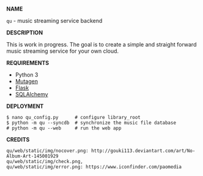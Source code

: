 __NAME__

`qu` - music streaming service backend

__DESCRIPTION__

This is work in progress. The goal is to create a simple and
straight forward music streaming service for your own cloud.

__REQUIREMENTS__

* Python 3
* [Mutagen](https://github.com/quodlibet/mutagen)
* [Flask](http://flask.pocoo.org/)
* [SQLAlchemy](http://www.sqlalchemy.org/)

__DEPLOYMENT__

    $ nano qu_config.py      # configure library_root
    $ python -m qu --syncdb  # synchronize the music file database
    # python -m qu --web     # run the web app

__CREDITS__

    qu/web/static/img/nocover.png: http://gouki113.deviantart.com/art/No-Album-Art-145001929
    qu/web/static/img/check.png,
    qu/web/static/img/error.png: https://www.iconfinder.com/paomedia
